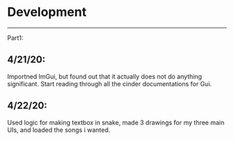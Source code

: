 # Development

---
Part1:

4/21/20:
--
Importned ImGui, but found out that it actually does not do anything significant. Start reading 
through all the cinder documentations for Gui.

4/22/20:
--
Used logic for making textbox in snake, made 3 drawings for my three main UIs, and loaded the 
songs i wanted.